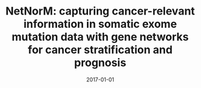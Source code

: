 ---
title: "NetNorM: capturing cancer-relevant information in somatic exome mutation data with gene networks for cancer stratification and prognosis"
collection: publications
permalink: /publications/2017-01-01-NetNorM-capturing-cancer-relevant-information-in-somatic-exome-mutation-data-with-gene-networks-for-cancer-stratification-and-prognosis
date: 2017-01-01
paperurl: 'https://doi.org/10.1371/journal.pcbi.1005573'
code: 'https://github.com/jpvert/NetNorM'
citation: 'M.&nbsp;Le&nbsp;Morvan, A.&nbsp;Zinovyev, &amp; J.-P. Vert.
<span class="bibtex-protected">NetNorM</span>: capturing cancer-relevant information in somatic exome mutation data with gene networks for cancer stratification and prognosis.
<em>PLoS Comp. Bio.</em>, 13(6):e1005573, 2017.'
---